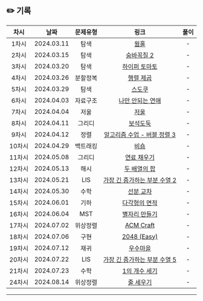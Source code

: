 ## ✏️ 기록   

| 차시 |    날짜    | 문제유형 | 링크 | 풀이 |
|:----:|:---------:|:----:|:-----:|:----:|
| 1차시 | 2024.03.11 |  탐색  | [웜홀](https://www.acmicpc.net/problem/1865)  | - |
| 2차시 | 2024.03.15 |  탐색  | [숨바꼭질 2](https://www.acmicpc.net/problem/12851)  | - |
| 3차시 | 2024.03.20 |  탐색  | [하이퍼 토마토](https://www.acmicpc.net/problem/17114)  | - |
| 4차시 | 2024.03.26 |  분할정복  | [행렬 제곱](https://www.acmicpc.net/problem/10830)  | - |
| 5차시 | 2024.03.29 |  탐색  | [스도쿠](https://www.acmicpc.net/problem/2239)  | - |
| 6차시 | 2024.04.03 |  자료구조  | [나만 안되는 연애](https://www.acmicpc.net/problem/14621)  | - |
| 7차시 | 2024.04.04 |  저울  | [저울](https://www.acmicpc.net/problem/2437)  | - |
| 8차시 | 2024.04.11 |  그리디  | [보석도둑](https://www.acmicpc.net/problem/1202)  | - |
| 9차시 | 2024.04.12 |  정렬  | [알고리즘 수업 - 버블 정렬 3](https://www.acmicpc.net/problem/23970)  | - |
| 10차시 | 2024.04.29 |  백트래킹  | [비숍](https://www.acmicpc.net/problem/1799)  | - |
| 11차시 | 2024.05.08 |  그리디  | [연료 채우기](https://www.acmicpc.net/problem/1826)  | - |
| 12차시 | 2024.05.13 |  해시  | [두 배열의 합](https://www.acmicpc.net/problem/2143)  | - |
| 13차시 | 2024.05.21 |  LIS  | [가장 긴 증가하는 부분 수열 2](https://www.acmicpc.net/problem/12015)  | - |
| 14차시 | 2024.05.30 |  수학  | [선분 교차](https://www.acmicpc.net/problem/17387)  | - |
| 15차시 | 2024.06.01 |  기하  | [다각형의 면적](https://www.acmicpc.net/problem/2166)  | - |
| 16차시 | 2024.06.04 |  MST  | [별자리 만들기](https://www.acmicpc.net/problem/4386)  | - |
| 17차시 | 2024.07.02 |  위상정렬  | [ACM Craft](https://www.acmicpc.net/problem/1005)  | - |
| 18차시 | 2024.07.06 |  구현  | [2048 (Easy)](https://www.acmicpc.net/problem/12100)  | - |
| 19차시 | 2024.07.12 |  재귀  | [우수마을](https://www.acmicpc.net/problem/1949)  | - |
| 20차시 | 2024.07.22 |  LIS  | [가장 긴 증가하는 부분 수열 5](https://www.acmicpc.net/problem/14003)  | - |
| 21차시 | 2024.07.23 |  수학  | [1의 개수 세기](https://www.acmicpc.net/problem/9527)  | - |
| 24차시 | 2024.08.14 |  위상정렬  | [줄 세우기](https://www.acmicpc.net/problem/2252)  | - |
---